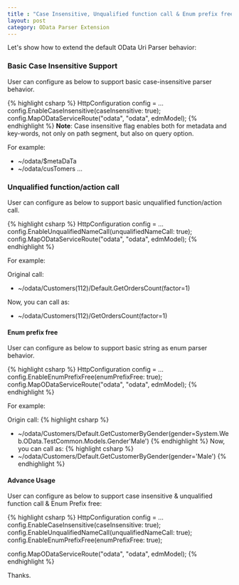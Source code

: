 ```yaml
---
title : "Case Insensitive, Unqualified function call & Enum prefix free"
layout: post
category: OData Parser Extension
---
```


Let's show how to extend the default OData Uri Parser behavior:

### Basic Case Insensitive Support
User can configure as below to support basic case-insensitive parser behavior.

{% highlight csharp %}
HttpConfiguration config = …
config.EnableCaseInsensitive(caseInsensitive: true);
config.MapODataServiceRoute("odata", "odata", edmModel);
{% endhighlight %}
**Note**: Case insensitive flag enables both for metadata and key-words, not only on path segment, but also on query option.

For example:

* ~/odata/$metaDaTa
* ~/odata/cusTomers
...

### Unqualified function/action call
User can configure as below to support basic unqualified function/action call. 

{% highlight csharp %}
HttpConfiguration config = …
config.EnableUnqualifiedNameCall(unqualifiedNameCall: true);
config.MapODataServiceRoute("odata", "odata", edmModel);
{% endhighlight %}

For example:

Original call:
* ~/odata/Customers(112)/Default.GetOrdersCount(factor=1)

Now, you can call as:
* ~/odata/Customers(112)/GetOrdersCount(factor=1)

#### Enum prefix free
User can configure as below to support basic string as enum parser behavior.

{% highlight csharp %}
HttpConfiguration config = …
config.EnableEnumPrefixFree(enumPrefixFree: true);
config.MapODataServiceRoute("odata", "odata", edmModel);
{% endhighlight %}

For example:

Origin call:
{% highlight csharp %}
* ~/odata/Customers/Default.GetCustomerByGender(gender=System.Web.OData.TestCommon.Models.Gender'Male')
{% endhighlight %}
Now, you can call as:
{% highlight csharp %}
* ~/odata/Customers/Default.GetCustomerByGender(gender='Male')
{% endhighlight %}
#### Advance Usage
User can configure as below to support case insensitive & unqualified function call & Enum Prefix free:

{% highlight csharp %}
HttpConfiguration config = …
config.EnableCaseInsensitive(caseInsensitive: true);
config.EnableUnqualifiedNameCall(unqualifiedNameCall: true);
config.EnableEnumPrefixFree(enumPrefixFree: true);

config.MapODataServiceRoute("odata", "odata", edmModel);
{% endhighlight %}

Thanks.
